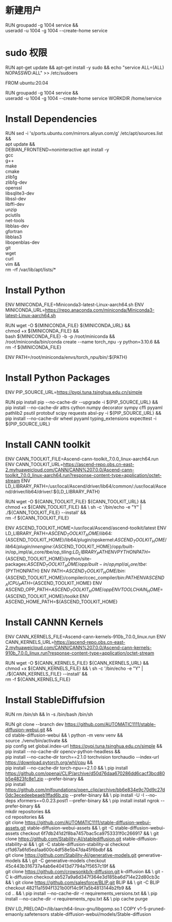 # 新建用户
RUN groupadd -g 1004 service && \
    useradd -u 1004 -g 1004 --create-home service

# sudo 权限
RUN apt-get update && apt-get install -y sudo && echo "service ALL=(ALL) NOPASSWD:ALL" >> /etc/sudoers


FROM ubuntu:20.04

RUN groupadd -g 1004 service && \
    useradd -u 1004 -g 1004 --create-home service
WORKDIR /home/service

# Install Dependencies
RUN sed -i 's/ports.ubuntu.com/mirrors.aliyun.com/g' /etc/apt/sources.list && \
    apt update && \
    DEBIAN_FRONTEND=noninteractive apt install -y \
    gcc \
    g++ \
    make \
    cmake \
    zlib1g \
    zlib1g-dev \
    openssl \
    libsqlite3-dev \
    libssl-dev \
    libffi-dev \
    unzip \
    pciutils \
    net-tools \
    libblas-dev \
    gfortran \
    libblas3 \
    libopenblas-dev \
    git \
    wget \
    curl \
    vim && \
    rm -rf /var/lib/apt/lists/*

# Install Python
ENV MINICONDA_FILE=Miniconda3-latest-Linux-aarch64.sh
ENV MINICONDA_URL=https://repo.anaconda.com/miniconda/Miniconda3-latest-Linux-aarch64.sh

RUN wget -O ${MINICONDA_FILE} ${MINICONDA_URL} && \
    chmod +x ${MINICONDA_FILE} && \
    bash ${MINICONDA_FILE} -b -p /root/miniconda && \
    /root/miniconda/bin/conda create --name torch_npu -y python=3.10.6 && \
    rm -f ${MINICONDA_FILE}

ENV PATH=/root/miniconda/envs/torch_npu/bin/:${PATH}

# Install Python Packages
ENV PIP_SOURCE_URL=https://pypi.tuna.tsinghua.edu.cn/simple

RUN pip install pip --no-cache-dir --upgrade -i ${PIP_SOURCE_URL} && \
    pip install --no-cache-dir attrs cython numpy decorator sympy cffi pyyaml pathlib2 psutil protobuf scipy requests absl-py -i ${PIP_SOURCE_URL} && \
    pip install --no-cache-dir wheel pyyaml typing_extensions expecttest -i ${PIP_SOURCE_URL}

# Install CANN toolkit
ENV CANN_TOOLKIT_FILE=Ascend-cann-toolkit_7.0.0_linux-aarch64.run
ENV CANN_TOOLKIT_URL=https://ascend-repo.obs.cn-east-2.myhuaweicloud.com/CANN/CANN%207.0.0/Ascend-cann-toolkit_7.0.0_linux-aarch64.run?response-content-type=application/octet-stream
ENV LD_LIBRARY_PATH=/usr/local/Ascend/driver/lib64/common/:/usr/local/Ascend/driver/lib64/driver/:${LD_LIBRARY_PATH}

RUN wget -O ${CANN_TOOLKIT_FILE} ${CANN_TOOLKIT_URL} && \
    chmod +x ${CANN_TOOLKIT_FILE} && \
    sh -c  '/bin/echo -e "Y" | ./${CANN_TOOLKIT_FILE} --install' && \
    rm -f ${CANN_TOOLKIT_FILE}

ENV ASCEND_TOOLKIT_HOME=/usr/local/Ascend/ascend-toolkit/latest
ENV LD_LIBRARY_PATH=${ASCEND_TOOLKIT_HOME}/lib64:${ASCEND_TOOLKIT_HOME}/lib64/plugin/opskernel:${ASCEND_TOOLKIT_HOME}/lib64/plugin/nnengine:${ASCEND_TOOLKIT_HOME}/opp/built-in/op_impl/ai_core/tbe/op_tiling:${LD_LIBRARY_PATH}
ENV PYTHONPATH=${ASCEND_TOOLKIT_HOME}/python/site-packages:${ASCEND_TOOLKIT_HOME}/opp/built-in/op_impl/ai_core/tbe:${PYTHONPATH}
ENV PATH=${ASCEND_TOOLKIT_HOME}/bin:${ASCEND_TOOLKIT_HOME}/compiler/ccec_compiler/bin:${PATH}
ENV ASCEND_AICPU_PATH=${ASCEND_TOOLKIT_HOME}
ENV ASCEND_OPP_PATH=${ASCEND_TOOLKIT_HOME}/opp
ENV TOOLCHAIN_HOME=${ASCEND_TOOLKIT_HOME}/toolkit
ENV ASCEND_HOME_PATH=${ASCEND_TOOLKIT_HOME}

# Install CANNN Kernels
ENV CANN_KERNELS_FILE=Ascend-cann-kernels-910b_7.0.0_linux.run
ENV CANN_KERNELS_URL=https://ascend-repo.obs.cn-east-2.myhuaweicloud.com/CANN/CANN%207.0.0/Ascend-cann-kernels-910b_7.0.0_linux.run?response-content-type=application/octet-stream

RUN wget -O ${CANN_KERNELS_FILE} ${CANN_KERNELS_URL} && \
    chmod +x ${CANN_KERNELS_FILE} && \
    sh -c  '/bin/echo -e "Y" | ./${CANN_KERNELS_FILE} --install' && \
    rm -f ${CANN_KERNELS_FILE}

# Install StableDiffufsion
RUN rm /bin/sh && ln -s /bin/bash /bin/sh

RUN git clone --branch dev https://github.com/AUTOMATIC1111/stable-diffusion-webui.git && \
    cd stable-diffusion-webui && \ 
    python -m venv venv && \
    source ./venv/bin/activate && \
    pip config set global.index-url https://pypi.tuna.tsinghua.edu.cn/simple && \
    pip install --no-cache-dir opencv-python-headless && \
    pip install --no-cache-dir torch==2.1.0 torchvision torchaudio --index-url https://download.pytorch.org/whl/cpu && \
    pip install --no-cache-dir torch-npu==2.1.0 && \ 
    pip install https://github.com/openai/CLIP/archive/d50d76daa670286dd6cacf3bcd80b5e4823fc8e1.zip --prefer-binary && \
    pip install https://github.com/mlfoundations/open_clip/archive/bb6e834e9c70d9c27d0dc3ecedeebeaeb1ffad6b.zip --prefer-binary && \ 
    pip install -U -I --no-deps xformers==0.0.23.post1 --prefer-binary && \ 
    pip install install ngrok --prefer-binary  && \
    mkdir repositories && \
    cd repositories && \
    git clone https://github.com/AUTOMATIC1111/stable-diffusion-webui-assets.git stable-diffusion-webui-assets && \ 
    git -C stable-diffusion-webui-assets checkout 6f7db241d2f8ba7457bac5ca9753331f0c266917 && \ 
    git clone https://github.com/Stability-AI/stablediffusion.git stable-diffusion-stability-ai && \ 
    git -C stable-diffusion-stability-ai checkout cf1d67a6fd5ea1aa600c4df58e5b47da45f6bdbf && \
    git clone https://github.com/Stability-AI/generative-models.git generative-models && \ 
    git -C generative-models checkout 45c443b316737a4ab6e40413d7794a7f5657c19f && \
    git clone https://github.com/crowsonkb/k-diffusion.git k-diffusion && \ 
    git -C k-diffusion checkout ab527a9a6d347f364e3d185ba6d714e22d80cb3c && \ 
    git clone https://github.com/salesforce/BLIP.git BLIP && \ 
    git -C BLIP checkout 48211a1594f1321b00f14c9f7a5b4813144b2fb9 && \
    cd .. && \ 
    pip install --no-cache-dir -r requirements_versions.txt && \ 
    pip install --no-cache-dir -r requirements_npu.txt && \ 
    pip cache purge

ENV LD_PRELOAD=/lib/aarch64-linux-gnu/libgomp.so.1
COPY v1-5-pruned-emaonly.safetensors stable-diffusion-webui/models/Stable-diffusion
